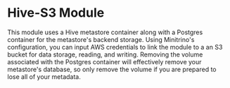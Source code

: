 # Hive-S3 Module
This module uses a Hive metastore container along with a Postgres container for the metastore's backend storage. Using Minitrino's configuration, you can input AWS credentials to link the module to a an S3 bucket for data storage, reading, and writing. Removing the volume associated with the Postgres container will effectively remove your metastore's database, so only remove the volume if you are prepared to lose all of your metadata. 